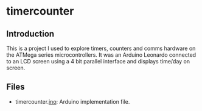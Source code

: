 # timercounter

## Introduction

This is a project I used to explore timers, counters and comms hardware on the ATMega series microcontrollers. It was an Arduino Leonardo connected to an LCD screen using a 4 bit parallel interface and displays time/day on screen.

## Files

- timercounter.[ino](timercounter.ino): Arduino implementation file.
